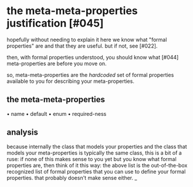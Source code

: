 # the meta-meta-properties justification [#045]

hopefully without needing to explain it here we know what "formal
properties" are and that they are useful. but if not, see [#022].

then, with formal properties understood, you should know what [#044]
meta-properties are before you move on.

so, meta-meta-properties are the *hardcoded* set of formal properties
available to you for describing your meta-properties.




## the meta-meta-properties

  • name
  • default
  • enum
  • required-ness



## analysis

because internally the class that models your properties and the class
that models your meta-properties is typically the same class, this is a
bit of a ruse: if none of this makes sense to you yet but you know what
formal properties are, then think of it this way: the above list is the
out-of-the-box recognized list of formal properties that you can use to
define your formal properties. that probably doesn't make sense either.
_
